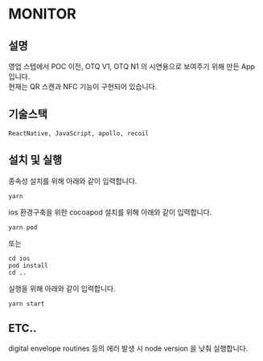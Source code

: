 # MONITOR

## 설명
영업 스텝에서 POC 이전, OTQ V1, OTQ N1 의 시연용으로 보여주기 위해 만든 App 입니다.   
현재는 QR 스캔과 NFC 기능이 구현되어 있습니다.

## 기술스택
```ReactNative, JavaScript, apollo, recoil```

## 설치 및 실행
종속성 설치를 위해 아래와 같이 입력합니다.
```
yarn
```

ios 환경구축을 위한 cocoapod 설치를 위해 아래와 같이 입력합니다.
```
yarn pod
```
또는
```
cd ios
pod install
cd ..
```

실행을 위해 아래와 같이 입력합니다.
```
yarn start
```

## ETC..
digital envelope routines 등의 에러 발생 시 node version 을 낮춰 실행합니다.
